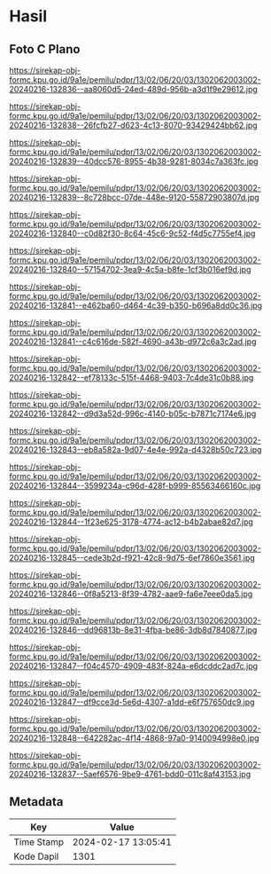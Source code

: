 # Hasil

## Foto C Plano

https://sirekap-obj-formc.kpu.go.id/9a1e/pemilu/pdpr/13/02/06/20/03/1302062003002-20240216-132836--aa8060d5-24ed-489d-956b-a3d1f9e29612.jpg

https://sirekap-obj-formc.kpu.go.id/9a1e/pemilu/pdpr/13/02/06/20/03/1302062003002-20240216-132838--26fcfb27-d623-4c13-8070-93429424bb62.jpg

https://sirekap-obj-formc.kpu.go.id/9a1e/pemilu/pdpr/13/02/06/20/03/1302062003002-20240216-132839--40dcc576-8955-4b38-9281-8034c7a363fc.jpg

https://sirekap-obj-formc.kpu.go.id/9a1e/pemilu/pdpr/13/02/06/20/03/1302062003002-20240216-132839--8c728bcc-07de-448e-9120-55872903807d.jpg

https://sirekap-obj-formc.kpu.go.id/9a1e/pemilu/pdpr/13/02/06/20/03/1302062003002-20240216-132840--c0d82f30-8c64-45c6-9c52-f4d5c7755ef4.jpg

https://sirekap-obj-formc.kpu.go.id/9a1e/pemilu/pdpr/13/02/06/20/03/1302062003002-20240216-132840--57154702-3ea9-4c5a-b8fe-1cf3b016ef9d.jpg

https://sirekap-obj-formc.kpu.go.id/9a1e/pemilu/pdpr/13/02/06/20/03/1302062003002-20240216-132841--e462ba60-d464-4c39-b350-b696a8dd0c36.jpg

https://sirekap-obj-formc.kpu.go.id/9a1e/pemilu/pdpr/13/02/06/20/03/1302062003002-20240216-132841--c4c616de-582f-4690-a43b-d972c6a3c2ad.jpg

https://sirekap-obj-formc.kpu.go.id/9a1e/pemilu/pdpr/13/02/06/20/03/1302062003002-20240216-132842--ef78133c-515f-4468-9403-7c4de31c0b88.jpg

https://sirekap-obj-formc.kpu.go.id/9a1e/pemilu/pdpr/13/02/06/20/03/1302062003002-20240216-132842--d9d3a52d-996c-4140-b05c-b7871c7174e6.jpg

https://sirekap-obj-formc.kpu.go.id/9a1e/pemilu/pdpr/13/02/06/20/03/1302062003002-20240216-132843--eb8a582a-9d07-4e4e-992a-d4328b50c723.jpg

https://sirekap-obj-formc.kpu.go.id/9a1e/pemilu/pdpr/13/02/06/20/03/1302062003002-20240216-132844--3599234a-c96d-428f-b999-85563466160c.jpg

https://sirekap-obj-formc.kpu.go.id/9a1e/pemilu/pdpr/13/02/06/20/03/1302062003002-20240216-132844--1f23e625-3178-4774-ac12-b4b2abae82d7.jpg

https://sirekap-obj-formc.kpu.go.id/9a1e/pemilu/pdpr/13/02/06/20/03/1302062003002-20240216-132845--cede3b2d-f921-42c8-9d75-6ef7860e3561.jpg

https://sirekap-obj-formc.kpu.go.id/9a1e/pemilu/pdpr/13/02/06/20/03/1302062003002-20240216-132846--0f8a5213-8f39-4782-aae9-fa6e7eee0da5.jpg

https://sirekap-obj-formc.kpu.go.id/9a1e/pemilu/pdpr/13/02/06/20/03/1302062003002-20240216-132846--dd96813b-8e31-4fba-be86-3db8d7840877.jpg

https://sirekap-obj-formc.kpu.go.id/9a1e/pemilu/pdpr/13/02/06/20/03/1302062003002-20240216-132847--f04c4570-4909-483f-824a-e6dcddc2ad7c.jpg

https://sirekap-obj-formc.kpu.go.id/9a1e/pemilu/pdpr/13/02/06/20/03/1302062003002-20240216-132847--df9cce3d-5e6d-4307-a1dd-e6f757650dc9.jpg

https://sirekap-obj-formc.kpu.go.id/9a1e/pemilu/pdpr/13/02/06/20/03/1302062003002-20240216-132848--642282ac-4f14-4868-97a0-9140094998e0.jpg

https://sirekap-obj-formc.kpu.go.id/9a1e/pemilu/pdpr/13/02/06/20/03/1302062003002-20240216-132837--5aef6576-9be9-4761-bdd0-011c8af43153.jpg


## Metadata

| Key        | Value               |
| ---------- | ------------------- |
| Time Stamp | 2024-02-17 13:05:41 |
| Kode Dapil | 1301                |



